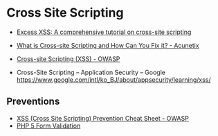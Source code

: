 # Cross Site Scripting
- [Excess XSS: A comprehensive tutorial on cross-site scripting](https://excess-xss.com/)

- [What is Cross-site Scripting and How Can You Fix it? - Acunetix](https://www.acunetix.com/websitesecurity/cross-site-scripting/)

- [Cross-site Scripting (XSS) - OWASP](https://www.owasp.org/index.php/Cross-site_Scripting_(XSS))

- Cross-Site Scripting – Application Security – Google https://www.google.com/intl/ko_BJ/about/appsecurity/learning/xss/

## Preventions ##
- [XSS (Cross Site Scripting) Prevention Cheat Sheet - OWASP](https://www.owasp.org/index.php/XSS_(Cross_Site_Scripting)_Prevention_Cheat_Sheet) 
- [PHP 5 Form Validation](https://www.w3schools.com/php/php_form_validation.asp)
